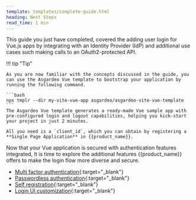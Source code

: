 ```yaml
---
template: templates/complete-guide.html
heading: Next Steps
read_time: 1 min
---
```


This guide you just have completed, covered the adding user login for Vue.js apps by integrating with an Identity Provider (IdP) and additional use cases such making calls to an OAuth2-protected API.

!!! tip "Tip"

    As you are now familiar with the concepts discussed in the guide, you can use the Asgardeo Vue template to bootstrap your application by running the following command.

    ```bash
    npx tmplr --dir my-vite-vue-app asgardeo/asgardeo-vite-vue-template
    ```
    The Asgardeo Vue template generates a ready-made Vue sample app with pre-configured login and logout capabilities, helping you kick-start your project in just 2 minutes.

    All you need is a `client_id`, which you can obtain by registering a **Single Page Application** in {{product_name}}.

Now that your Vue application is secured with authentication features integrated, It is time to explore the additional features {{product_name}} offers to make the login flow more diverse and secure.

- [Multi factor authentication](https://wso2.com/asgardeo/docs/guides/authentication/mfa/){:target="\_blank"}
- [Passwordless authentication](https://wso2.com/asgardeo/docs/guides/authentication/passwordless-login/){:target="\_blank"}
- [Self registration](https://wso2.com/asgardeo/docs/guides/user-accounts/configure-self-registration/){:target="\_blank"}
- [Login UI customization](https://wso2.com/asgardeo/docs/guides/branding/){:target="\_blank"}
